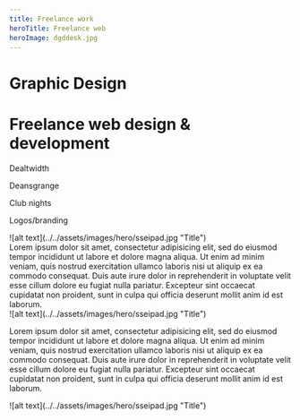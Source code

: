 ```yaml
---
title: Freelance work
heroTitle: Freelance web
heroImage: dgddesk.jpg
---
```



# **Graphic** Design



# **Freelance** web design &amp; development





Dealtwidth

Deansgrange

Club nights

Logos/branding

<div component="image-curtains" layout="LR" >
  ![alt text](../../assets/images/hero/sseipad.jpg "Title")
</div>
Lorem ipsum dolor sit amet, consectetur adipisicing elit, sed do eiusmod tempor incididunt ut labore et dolore magna aliqua. Ut enim ad minim veniam, quis nostrud exercitation ullamco laboris nisi ut aliquip ex ea commodo consequat. Duis aute irure dolor in reprehenderit in voluptate velit esse cillum dolore eu fugiat nulla pariatur. Excepteur sint occaecat cupidatat non proident, sunt in culpa qui officia deserunt mollit anim id est laborum.

<div component="image-curtains" layout="LR" >
  ![alt text](../../assets/images/hero/sseipad.jpg "Title")
</div>

Lorem ipsum dolor sit amet, consectetur adipisicing elit, sed do eiusmod tempor incididunt ut labore et dolore magna aliqua. Ut enim ad minim veniam, quis nostrud exercitation ullamco laboris nisi ut aliquip ex ea commodo consequat. Duis aute irure dolor in reprehenderit in voluptate velit esse cillum dolore eu fugiat nulla pariatur. Excepteur sint occaecat cupidatat non proident, sunt in culpa qui officia deserunt mollit anim id est laborum.

<div component="image-curtains" layout="LR" >
  ![alt text](../../assets/images/hero/sseipad.jpg "Title")
</div>
